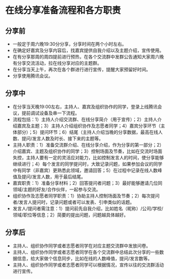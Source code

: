 # 在线分享准备流程和各方职责

## 分享前
- 一般定于周六晚19:30分分享，分享时间在两个小时左右。
- 在确定好嘉宾及分享内容后，找嘉宾提供自我介绍以及主题介绍，宣传使用。
- 在有分享那周的周四提前进行预热，在各个交流群中发群公告通知大家周六晚有分享交流活动，拉在线分享对应的主题群。
- 在分享当天上午，再次在各个群进行进行宣传，提醒大家预留好时间。
- 分享使用腾讯会议。


## 分享中
- 在分享当天晚19:00左右，主持人、嘉宾及组织协作的同学，登录上线腾讯会议，提前调试设备及串一下流程。
- 流程包括：1）主持人介绍交流群、在线分享简介（用于宣传）；2）主持人介绍嘉宾及主题；3）主持人介绍组织协作及志愿者同学；4）嘉宾分享环节（主体部分）；5）提问环节；6）结尾（主持人介绍当晚的分享数据，最高在线人数、提问/发言人数及时长、接下来的主题等。
- 主持人职责：1）准备交流群介绍、在线分享介绍，作为分享的第一部分；2）介绍嘉宾、主题及组织协作的同学；3）控制场面及节奏，比如在交流时场面失控，主持人要有一定的灵活应对能力，比如控制发言人的时间，使分享能够继续进行；4）每个发言的同学提问时，大致记录问题，如果参加会议的同学中有同学（非嘉宾）更熟悉此领域，邀请回答；5）在过程中记录在线人数峰值及提问/发言人数，用于最后结尾。
- 嘉宾职责：1）准备分享材料；2）回答提问者问题；3）最好能够邀请几位同领域/主题的好友/合作伙伴，一起参与交流。
- 组织协作及志愿者同学职责：1）协助主持人控制场面及节奏；2）每次提问者/发言人提问时，记录问题或者可以发表、引申类似的话题。
- 发言人/提问者需注意：1）提问前先自我介绍，比如姓名（昵称）/公司/学校/领域/职位等信息；2）简要的提出问题，问题越具体越好。

## 分享后
- 主持人、组织协作同学或者志愿者同学在对应主题交流群中发放问卷。
- 主持人、组织协作同学或者志愿者同学在各个交流群中总结此次分享的一些数据信息，给大家做个信息同步，比如在线的人数峰值，提问/发言数等。
- 主持人、组织协作同学或者志愿者同学可以根据情况，宣传以往的交流群活动进行宣传。
